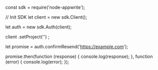 const sdk = require('node-appwrite');

// Init SDK
let client = new sdk.Client();

let auth = new sdk.Auth(client);

client
    .setProject('')
;

let promise = auth.confirmResend('https://example.com');

promise.then(function (response) {
    console.log(response);
}, function (error) {
    console.log(error);
});